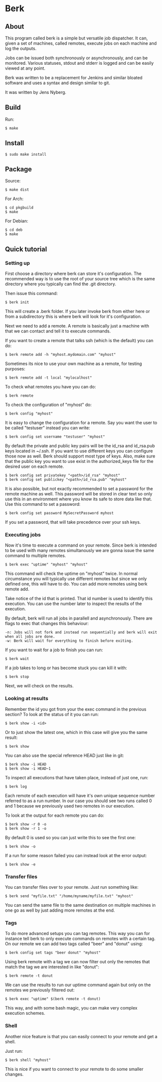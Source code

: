 # Berk

## About

This program called berk is a simple but versatile job dispatcher. It can, given a set of machines, called remotes, execute jobs on each machine and log the outputs.

Jobs can be issued both synchronously or asynchronously, and can be monitored. Various statuses, stdout and stderr is logged and can be easily viewed at any point.

Berk was written to be a replacement for Jenkins and similar bloated software and uses a syntax and design similar to git.

It was written by Jens Nyberg.

## Build

Run:

    $ make

## Install

    $ sudo make install

## Package

Source:

    $ make dist

For Arch:

    $ cd pkgbuild
    $ make

For Debian:

    $ cd deb
    $ make

## Quick tutorial

### Setting up

First choose a directory where berk can store it's configuration. The recommended way is to use the root of your source tree which is the same directory where you typically can find the .git directory.

Then issue this command:

    $ berk init

This will create a .berk folder. If you later invoke berk from either here or from a subdirectory this is where berk will look for it's configuration.

Next we need to add a remote. A remote is basically just a machine with that we can contact and tell it to execute commands.

If you want to create a remote that talks ssh (which is the default) you can do:

    $ berk remote add -h "myhost.mydomain.com" "myhost"

Sometimes its nice to use your own machine as a remote, for testing purposes:

    $ berk remote add -t local "mylocalhost"

To check what remotes you have you can do:

    $ berk remote

To check the configuration of "myhost" do:

    $ berk config "myhost"

It is easy to change the configuration for a remote. Say you want the user to be called "testuser" instead you can write:

    $ berk config set username "testuser" "myhost"

By default the private and public key pairs will be the id_rsa and id_rsa.pub keys located in ~/.ssh. If you want to use different keys you can configure those now as well. Berk should support most type of keys. Also, make sure that the public key you want to use exist in the authorized_keys file for the desired user on each remote.

    $ berk config set privatekey "<path>/id_rsa" "myhost"
    $ berk config set publickey "<path>/id_rsa.pub" "myhost"

It is also possible, but not exactly recommended to set a password for the remote machine as well. This password will be stored in clear text so only use this in an environment where you know its safe to store data like that. Use this command to set a password:

    $ berk config set password MySecretPassword myhost

If you set a password, that will take precedence over your ssh keys.

### Executing jobs

Now it's time to execute a command on your remote. Since berk is intended to be used with many remotes simultanously we are gonna issue the same command to multiple remotes.

    $ berk exec "uptime" "myhost" "myhost"

This command will check the uptime on "myhost" twice. In normal circumstance you will typically use different remotes but since we only defined one, this will have to do. You can add more remotes using berk remote add.

Take notice of the id that is printed. That id number is used to identify this execution. You can use the number later to inspect the results of the execution.

By default, berk will run all jobs in parallell and asynchronously. There are flags to exec that changes this behaviour:

    -n: Jobs will not fork and instead run sequentially and berk will exit when all jobs are done.
    -w: Berk will wait for everything to finish before exiting.

If you want to wait for a job to finish you can run:

    $ berk wait

If a job takes to long or has become stuck you can kill it with:

    $ berk stop

Next, we will check on the results.

### Looking at results

Remember the id you got from your the exec command in the previous section? To look at the status of it you can run:

    $ berk show -i <id>

Or to just show the latest one, which in this case will give you the same result:

    $ berk show

You can also use the special reference HEAD just like in git:

    $ berk show -i HEAD
    $ berk show -i HEAD~1

To inspect all executions that have taken place, instead of just one, run:

    $ berk log

Each remote of each execution will have it's own unique sequence number referred to as a run number. In our case you should see two runs called 0 and 1 because we previously used two remotes in our execution.

To look at the output for each remote you can do:

    $ berk show -r 0 -o
    $ berk show -r 1 -o

By default 0 is used so you can just write this to see the first one:

    $ berk show -o

If a run for some reason failed you can instead look at the error output:

    $ berk show -e

### Transfer files

You can transfer files over to your remote. Just run something like:

    $ berk send "myfile.txt" "/home/myname/myfile.txt" "myhost"

You can send the same file to the same destination on multiple machines in one go as well by just adding more remotes at the end.

### Tags

To do more advanced setups you can tag remotes. This way you can for instance tell berk to only execute commands on remotes with a certain tag. On our remote we can add two tags called "beer" and "donut" using:

    $ berk config set tags "beer donut" "myhost"

Using berk remote with a tag we can now filter out only the remotes that match the tag we are interested in like "donut":

    $ berk remote -t donut

We can use the results to run our uptime command again but only on the remotes we previously filtered out:

    $ berk exec "uptime" $(berk remote -t donut)

This way, and with some bash magic, you can make very complex execution schemes.

### Shell

Another nice feature is that you can easily connect to your remote and get a shell.

Just run:

    $ berk shell "myhost"

This is nice if you want to connect to your remote to do some smaller changes.
